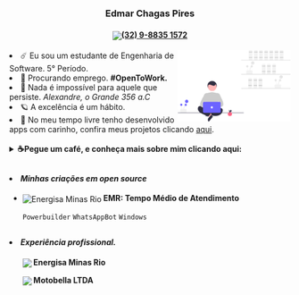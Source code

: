 <!--Nome completo:-->
<h3 align="center">Edmar Chagas Pires</h3>
<h4 align="center"><a href="https://web.whatsapp.com/send/?phone=32988351572" rel="nofollow"><img src="https://static-00.iconduck.com/assets.00/whatsapp-icon-2040x2048-8b5th74o.png" height="20px" align="center"><strong>(32) 9-8835 1572</strong></a></h4>

<!--Imagem decorativa:-->
<img align="right" src="https://raw.githubusercontent.com/edmarpires9/edmarpires9/08ac4f106fb7a1af1860da86eb29ef47129147e5/Imagens/background.svg" style="width: 40%;">
<!--Biografia-->
<li>☄️ Eu sou um estudante de Engenharia de Software. 5° Período.</li>
<li>🌙 Procurando emprego. <strong>#OpenToWork.</strong></li>
<li>🌌 Nada é impossível para aquele que persiste. <em>Alexandre, o Grande 356 a.C</em></li>
<li>🪐 A excelência é um hábito.</li>
<li>🔭 No meu tempo livre tenho desenvolvido apps com carinho, confira meus projetos clicando <a href="https://github.com/edmarpires9?tab=repositories">aqui</a>.</li>
<br>
<details>
<summary><strong>☕Pegue um café, e conheça mais sobre mim clicando aqui:</strong></summary>

  ### Edmar Chagas Pires
  `Readme.md`
```javascript
/*Pessoas para pedir referências sobre mim*/
var contatos = "
Rodrigo Vilela - Instrutor de TI do SENAI
(32) 9-8875 2027
Gabriel Lage - Analista Suporte TI - Coordenação de Monitoração - gabriel.lage@energisa.com.br
(32) 9884 8940
Thadeu Triani - Analista de Teste - thadeu.viana@energisa.com.br
(32) 8444 1286
André Campos - Analista de Contratação de Energia - andre.campos@energisa.com.br
(32) 9999 4051";
```
- [ ] 📚 Estácio Graduação, Engenharia de Software (5/8) (abril de 2022 - abril de 2026).
- [x] 💻 EnergisaTech - Powerbuilder
- [x] 💻 EnergisaTech - SQL
- [x] 💻 EnergisaTech - PowerBI
- [x] 💻 DIO_ - Bootcamp C#
- [x] ⚡ SENAI - Eletrotécnica
- [x] 🛵 CNH A
- [x] 🚙 CNH B
- [x] 🏍️ Moto própria
- [x] 🚜 Carro próprio

Diagrama em grafo da minha carreira profissional:

```mermaid
graph TD;
  Motobella --> Loja
  Motobella --> CNH_A
  CNH_A --> Moto_própria
  Loja --> SENAI_Eletrotécnica
  SENAI_Eletrotécnica --> Energisa_Estágio
  Energisa_Estágio --> Energisa_Assistente
  Energisa_Assistente --> Energisa_Técnico_I
  Energisa_Técnico_I --> Powerbuilder
  Energisa_Técnico_I --> SQL
  Energisa_Técnico_I --> PowerBI
  Energisa_Técnico_I --> C#
  Energisa_Técnico_I --> Engenharia_Software
  Energisa_Assistente --> Energisa_Técnico_II
  Energisa_Técnico_II --> CNH_B
  Energisa_Técnico_II --> Carro_próprio
```


</details>




##
<h4><li><em>Minhas criações em open source</em></li></h4>
<ul>
  <li><img title="Energisa Minas Rio" src="https://media.licdn.com/dms/image/C4D0BAQEk6-EWKeqDTQ/company-logo_100_100/0/1630533776321/energisa_logo?e=1710374400&v=beta&t=kn8bm6erJ5oRXr5MwFJ6mYPBBSrlOtgTjgRFma5aMuA" height="20px" align="center"/><strong> EMR: Tempo Médio de Atendimento</strong></li>  
  
`Powerbuilder` `WhatsAppBot` `Windows`
</ul>





##
<h4><li><em>Experiência profissional.</em></li></h4>
<ul></p><img src="https://media.licdn.com/dms/image/C4D0BAQEk6-EWKeqDTQ/company-logo_100_100/0/1630533776321/energisa_logo?e=1710374400&v=beta&t=kn8bm6erJ5oRXr5MwFJ6mYPBBSrlOtgTjgRFma5aMuA" height="20px" align="center"/><strong> Energisa Minas Rio</strong></ul>
<ul></p><img src="https://cdn.iconscout.com/icon/free/png-256/free-honda-6-202784.png" height="20px" align="center"/><strong> Motobella LTDA</strong></ul>
